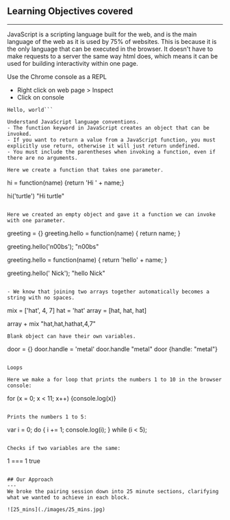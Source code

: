 ## Learning Objectives covered
---

JavaScript is a scripting language built for the web, and is the main language of the web as it is used by 75% of websites. This is because it is the only language that can be executed in the browser.
It doesn't have to make requests to a server the same way html does, which means it can be used for building interactivity within one page.

Use the Chrome console as a REPL
- Right click on web page > Inspect
- Click on console

```console.log("Hello, world")
Hello, world```

Understand JavaScript language conventions.
- The function keyword in JavaScript creates an object that can be invoked.
- If you want to return a value from a JavaScript function, you must explicitly use return, otherwise it will just return undefined.
- You must include the parentheses when invoking a function, even if there are no arguments.

Here we create a function that takes one parameter.

```
hi = function(name) {return 'Hi ' + name;}

hi('turtle')
"Hi turtle"
```

Here we created an empty object and gave it a function we can invoke with one parameter.

```
greeting = {}
greeting.hello = function(name) { return name; }

greeting.hello('n00bs');
"n00bs"

greeting.hello = function(name) { return 'hello' + name; }

greeting.hello(' Nick');
"hello Nick"
```

- We know that joining two arrays together automatically becomes a string with no spaces.

```
mix = ['hat', 4, 7]
hat = 'hat'
array = [hat, hat, hat]

array + mix
"hat,hat,hathat,4,7"
```
Blank object can have their own variables.

```
door = {}
door.handle = 'metal'
door.handle
"metal"
door
{handle: "metal"}

```

Loops

Here we make a for loop that prints the numbers 1 to 10 in the browser console:

```
for (x = 0; x < 11; x++) {console.log(x)}
```

Prints the numbers 1 to 5:

```
var i = 0;
do {
  i += 1;
  console.log(i);
} while (i < 5);

```

Checks if two variables are the same:

```
1 === 1
true
```

## Our Approach
---
We broke the pairing session down into 25 minute sections, clarifying what we wanted to achieve in each block.

![25_mins](./images/25_mins.jpg)
